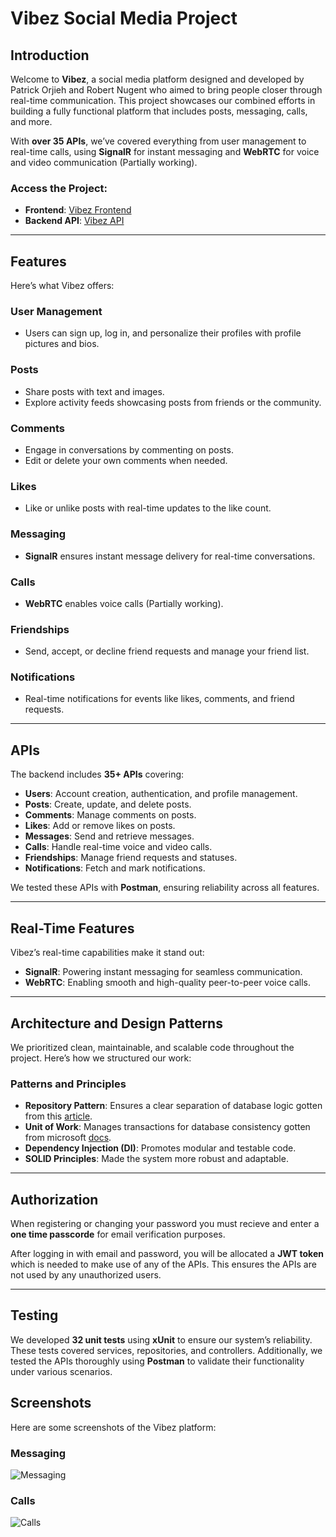 # Vibez Social Media Project

## Introduction

Welcome to **Vibez**, a social media platform designed and developed by Patrick Orjieh and Robert Nugent who aimed to bring people closer through real-time communication. This project showcases our combined efforts in building a fully functional platform that includes posts, messaging, calls, and more.

With **over 35 APIs**, we’ve covered everything from user management to real-time calls, using **SignalR** for instant messaging and **WebRTC** for voice and video communication (Partially working).

### Access the Project:

- **Frontend**: [Vibez Frontend](https://precious-entremet-b0f82e.netlify.app/)
- **Backend API**: [Vibez API](https://vibez-web-service-g8gzbmfvdnc2hahw.northeurope-01.azurewebsites.net)

---

## Features

Here’s what Vibez offers:

### User Management

- Users can sign up, log in, and personalize their profiles with profile pictures and bios.

### Posts

- Share posts with text and images.
- Explore activity feeds showcasing posts from friends or the community.

### Comments

- Engage in conversations by commenting on posts.
- Edit or delete your own comments when needed.

### Likes

- Like or unlike posts with real-time updates to the like count.

### Messaging

- **SignalR** ensures instant message delivery for real-time conversations.

### Calls

- **WebRTC** enables voice calls (Partially working).

### Friendships

- Send, accept, or decline friend requests and manage your friend list.

### Notifications

- Real-time notifications for events like likes, comments, and friend requests.

---

## APIs

The backend includes **35+ APIs** covering:

- **Users**: Account creation, authentication, and profile management.
- **Posts**: Create, update, and delete posts.
- **Comments**: Manage comments on posts.
- **Likes**: Add or remove likes on posts.
- **Messages**: Send and retrieve messages.
- **Calls**: Handle real-time voice and video calls.
- **Friendships**: Manage friend requests and statuses.
- **Notifications**: Fetch and mark notifications.

We tested these APIs with **Postman**, ensuring reliability across all features.

---

## Real-Time Features

Vibez’s real-time capabilities make it stand out:

- **SignalR**: Powering instant messaging for seamless communication.
- **WebRTC**: Enabling smooth and high-quality peer-to-peer voice calls.

---

## Architecture and Design Patterns

We prioritized clean, maintainable, and scalable code throughout the project. Here’s how we structured our work:

### Patterns and Principles

- **Repository Pattern**: Ensures a clear separation of database logic gotten from this [article](https://medium.com/@pererikbergman/repository-design-pattern-e28c0f3e4a30).
- **Unit of Work**: Manages transactions for database consistency gotten from microsoft [docs](https://learn.microsoft.com/en-us/aspnet/mvc/overview/older-versions/getting-started-with-ef-5-using-mvc-4/implementing-the-repository-and-unit-of-work-patterns-in-an-asp-net-mvc-application).
- **Dependency Injection (DI)**: Promotes modular and testable code.
- **SOLID Principles**: Made the system more robust and adaptable.

---

## Authorization

When registering or changing your password you must recieve and enter a **one time passcorde** for email verification purposes.

After logging in with email and password, you will be allocated a **JWT token** which is needed to make use of any of the APIs. This ensures the APIs are not used by any unauthorized users.

---

## Testing

We developed **32 unit tests** using **xUnit** to ensure our system’s reliability. These tests covered services, repositories, and controllers. Additionally, we tested the APIs thoroughly using **Postman** to validate their functionality under various scenarios.


## Screenshots

Here are some screenshots of the Vibez platform:

### Messaging

![Messaging](https://github.com/user-attachments/assets/5d4b0155-4c13-474f-bb4f-887e2b63ba91)

### Calls

![Calls](https://github.com/user-attachments/assets/3b3fa564-d5df-4658-8882-4e21a37343d4)
